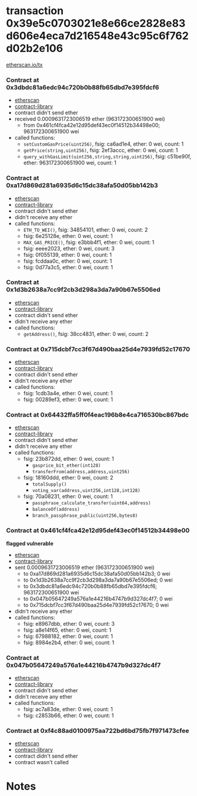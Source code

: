# transaction 0x39e5c0703021e8e66ce2828e83d606e4eca7d216548e43c95c6f762d02b2e106

[etherscan.io/tx](https://etherscan.io/tx/0x39e5c0703021e8e66ce2828e83d606e4eca7d216548e43c95c6f762d02b2e106)


### Contract at 0x3dbdc81a6edc94c720b0b88fb65dbd7e395fdcf6

* [etherscan](https://etherscan.io/address/0x3dbdc81a6edc94c720b0b88fb65dbd7e395fdcf6)
* [contract-library](https://contract-library.com/contracts/Ethereum/3dbdc81a6edc94c720b0b88fb65dbd7e395fdcf6)
* contract didn't send ether
* received 0.0009631723006519 ether (963172300651900 wei)
    * from 0x461cf4fca42e12d95def43ec0f14512b34498e00; 963172300651900 wei
* called functions:
    * `setCustomGasPrice(uint256)`, fsig: ca6ad1e4, ether: 0 wei, count: 1
    * `getPrice(string,uint256)`, fsig: 2ef3accc, ether: 0 wei, count: 1
    * `query_withGasLimit(uint256,string,string,uint256)`, fsig: c51be90f, ether: 963172300651900 wei, count: 1


### Contract at 0xa17d869d281a6935d6c15dc38afa50d05bb142b3

* [etherscan](https://etherscan.io/address/0xa17d869d281a6935d6c15dc38afa50d05bb142b3)
* [contract-library](https://contract-library.com/contracts/Ethereum/a17d869d281a6935d6c15dc38afa50d05bb142b3)
* contract didn't send ether
* didn't receive any ether
* called functions:
    * `ETH_TO_WEI()`, fsig: 34854101, ether: 0 wei, count: 2
    * fsig: 6e25128e, ether: 0 wei, count: 1
    * `MAX_GAS_PRICE()`, fsig: e3bbb4f1, ether: 0 wei, count: 1
    * fsig: eeee2023, ether: 0 wei, count: 3
    * fsig: 0f055139, ether: 0 wei, count: 1
    * fsig: fcddaa0c, ether: 0 wei, count: 1
    * fsig: 0d77a3c5, ether: 0 wei, count: 1


### Contract at 0x1d3b2638a7cc9f2cb3d298a3da7a90b67e5506ed

* [etherscan](https://etherscan.io/address/0x1d3b2638a7cc9f2cb3d298a3da7a90b67e5506ed)
* [contract-library](https://contract-library.com/contracts/Ethereum/1d3b2638a7cc9f2cb3d298a3da7a90b67e5506ed)
* contract didn't send ether
* didn't receive any ether
* called functions:
    * `getAddress()`, fsig: 38cc4831, ether: 0 wei, count: 2


### Contract at 0x715dcbf7cc3f67d490baa25d4e7939fd52c17670

* [etherscan](https://etherscan.io/address/0x715dcbf7cc3f67d490baa25d4e7939fd52c17670)
* [contract-library](https://contract-library.com/contracts/Ethereum/715dcbf7cc3f67d490baa25d4e7939fd52c17670)
* contract didn't send ether
* didn't receive any ether
* called functions:
    * fsig: 1cdb3a4e, ether: 0 wei, count: 1
    * fsig: 00289ef3, ether: 0 wei, count: 1


### Contract at 0x64432ffa5ff0f4eac196b8e4ca716530bc867bdc

* [etherscan](https://etherscan.io/address/0x64432ffa5ff0f4eac196b8e4ca716530bc867bdc)
* [contract-library](https://contract-library.com/contracts/Ethereum/64432ffa5ff0f4eac196b8e4ca716530bc867bdc)
* contract didn't send ether
* didn't receive any ether
* called functions:
    * fsig: 23b872dd, ether: 0 wei, count: 1
        * `gasprice_bit_ether(int128)`
        * `transferFrom(address,address,uint256)`
    * fsig: 18160ddd, ether: 0 wei, count: 2
        * `totalSupply()`
        * `voting_var(address,uint256,int128,int128)`
    * fsig: 70a08231, ether: 0 wei, count: 1
        * `passphrase_calculate_transfer(uint64,address)`
        * `balanceOf(address)`
        * `branch_passphrase_public(uint256,bytes8)`


### Contract at 0x461cf4fca42e12d95def43ec0f14512b34498e00

**flagged vulnerable**

* [etherscan](https://etherscan.io/address/0x461cf4fca42e12d95def43ec0f14512b34498e00)
* [contract-library](https://contract-library.com/contracts/Ethereum/461cf4fca42e12d95def43ec0f14512b34498e00)
* sent 0.0009631723006519 ether (963172300651900 wei)
    * to 0xa17d869d281a6935d6c15dc38afa50d05bb142b3; 0 wei
    * to 0x1d3b2638a7cc9f2cb3d298a3da7a90b67e5506ed; 0 wei
    * to 0x3dbdc81a6edc94c720b0b88fb65dbd7e395fdcf6; 963172300651900 wei
    * to 0x047b05647249a576a1e44216b4747b9d327dc4f7; 0 wei
    * to 0x715dcbf7cc3f67d490baa25d4e7939fd52c17670; 0 wei
* didn't receive any ether
* called functions:
    * fsig: e8967dbb, ether: 0 wei, count: 3
    * fsig: a8e14f65, ether: 0 wei, count: 1
    * fsig: 67988182, ether: 0 wei, count: 1
    * fsig: 8984e2b4, ether: 0 wei, count: 1


### Contract at 0x047b05647249a576a1e44216b4747b9d327dc4f7

* [etherscan](https://etherscan.io/address/0x047b05647249a576a1e44216b4747b9d327dc4f7)
* [contract-library](https://contract-library.com/contracts/Ethereum/047b05647249a576a1e44216b4747b9d327dc4f7)
* contract didn't send ether
* didn't receive any ether
* called functions:
    * fsig: ac7a83de, ether: 0 wei, count: 1
    * fsig: c2853b66, ether: 0 wei, count: 1


### Contract at 0xf4c88ad0100975aa722bd6bd75fb7f971473cfee

* [etherscan](https://etherscan.io/address/0xf4c88ad0100975aa722bd6bd75fb7f971473cfee)
* [contract-library](https://contract-library.com/contracts/Ethereum/f4c88ad0100975aa722bd6bd75fb7f971473cfee)
* contract didn't send ether
* contract wasn't called

# Notes

